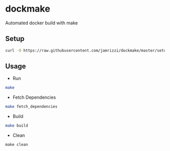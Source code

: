 # dockmake
Automated docker build with make

## Setup
```sh
curl -O https://raw.githubusercontent.com/jamrizzi/dockmake/master/setup.sh && bash setup.sh && rm setup.sh 
```

## Usage
* Run
```sh
make
```

* Fetch Dependencies
```sh
make fetch_dependencies
```

* Build
```sh
make build
```

* Clean
```
make clean
```
